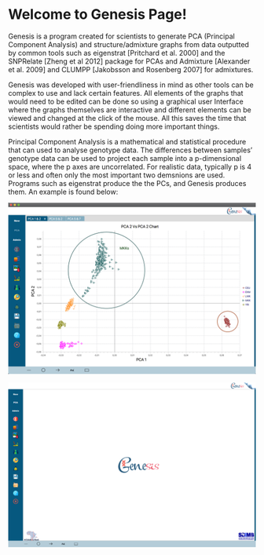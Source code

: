 # Welcome to Genesis Page!

Genesis is a program created for scientists to generate PCA (Principal Component Analysis) and structure/admixture graphs from data outputted by common tools such as eigenstrat [Pritchard et al. 2000] and the SNPRelate [Zheng et al 2012] package for PCAs and Admixture [Alexander et al. 2009] and CLUMPP [Jakobsson and Rosenberg 2007] for admixtures.

Genesis was developed with user-friendliness in mind as other tools can be complex to use and lack certain features. All elements of the graphs that would need to be edited can be done so using a graphical user Interface where the graphs themselves are interactive and different elements can be viewed and changed at the click of the mouse. All this saves the time that scientists would rather be spending doing more important things.

Principal Component Analysis is a mathematical and statistical procedure that can used to analyse genotype data. The differences between samples’ genotype data can be used to project each sample into a p-dimensional space, where the p axes are uncorrelated. For realistic data, typically p is 4 or less and often only the most important two demsnions are used. Programs such as eigenstrat produce the the PCs, and Genesis produces them.
An example is found below:

![Welcome to Genesis](./images/pca-example.png)

![Welcome to Genesis](./images/genesis-screen.png)
